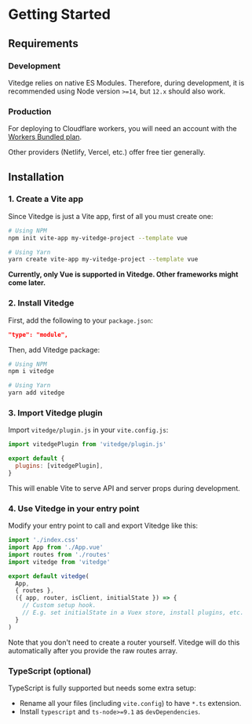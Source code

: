 # Getting Started

## Requirements

### Development

Vitedge relies on native ES Modules. Therefore, during development, it is recommended using Node version `>=14`, but `12.x` should also work.

### Production

For deploying to Cloudflare workers, you will need an account with the [Workers Bundled plan](https://workers.cloudflare.com/sites#plans).

Other providers (Netlify, Vercel, etc.) offer free tier generally.

## Installation

### 1. Create a Vite app

Since Vitedge is just a Vite app, first of all you must create one:

```sh
# Using NPM
npm init vite-app my-vitedge-project --template vue

# Using Yarn
yarn create vite-app my-vitedge-project --template vue
```

**Currently, only Vue is supported in Vitedge. Other frameworks might come later.**

### 2. Install Vitedge

First, add the following to your `package.json`:

```json
"type": "module",
```

Then, add Vitedge package:

```sh
# Using NPM
npm i vitedge

# Using Yarn
yarn add vitedge
```

### 3. Import Vitedge plugin

Import `vitedge/plugin.js` in your `vite.config.js`:

```js
import vitedgePlugin from 'vitedge/plugin.js'

export default {
  plugins: [vitedgePlugin],
}
```

This will enable Vite to serve API and server props during development.

### 4. Use Vitedge in your entry point

Modify your entry point to call and export Vitedge like this:

```js
import './index.css'
import App from './App.vue'
import routes from './routes'
import vitedge from 'vitedge'

export default vitedge(
  App,
  { routes },
  ({ app, router, isClient, initialState }) => {
    // Custom setup hook.
    // E.g. set initialState in a Vuex store, install plugins, etc.
  }
)
```

Note that you don't need to create a router yourself. Vitedge will do this automatically after you provide the raw routes array.

### TypeScript (optional)

TypeScript is fully supported but needs some extra setup:

- Rename all your files (including `vite.config`) to have `*.ts` extension.
- Install `typescript` and `ts-node>=9.1` as `devDependencies`.
